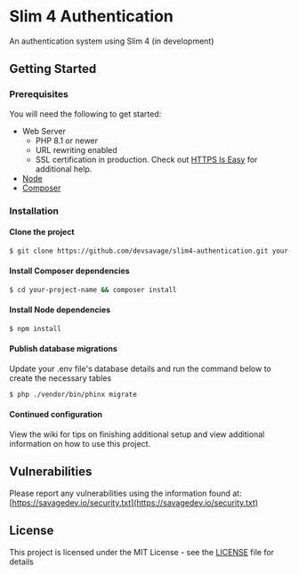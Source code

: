 
# Slim 4 Authentication
An authentication system using Slim 4 (in development)

## Getting Started
### Prerequisites
You will need the following to get started: 

* Web Server
	* PHP 8.1 or newer
	* URL rewriting enabled
	* SSL certification in production. Check out [HTTPS Is Easy](https://httpsiseasy.com/) for additional help. 
* [Node](https://nodejs.org/)
* [Composer](https://getcomposer.org/)

### Installation
#### Clone the project
```bash
$ git clone https://github.com/devsavage/slim4-authentication.git your-project-name
```
#### Install Composer dependencies
```bash
$ cd your-project-name && composer install
```
#### Install Node dependencies
```bash
$ npm install
```
#### Publish database migrations
Update your .env file's database details and run the command below to create the necessary tables
```bash
$ php ./vendor/bin/phinx migrate
```
#### Continued configuration
View the wiki for tips on finishing additional setup and view additional information on how to use this project.

## Vulnerabilities
Please report any vulnerabilities using the information found at: [https://savagedev.io/security.txt](https://savagedev.io/security.txt)

## License
This project is licensed under the MIT License - see the [LICENSE](LICENSE) file for details
